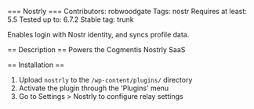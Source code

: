 === Nostrly ===
Contributors: robwoodgate
Tags: nostr
Requires at least: 5.5
Tested up to: 6.7.2
Stable tag: trunk

Enables login with Nostr identity, and syncs profile data.

== Description ==
Powers the Cogmentis Nostrly SaaS

== Installation ==

1. Upload `nostrly` to the `/wp-content/plugins/` directory
2. Activate the plugin through the 'Plugins' menu
3. Go to Settings > Nostrly to configure relay settings
